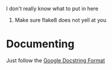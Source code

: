I don't really know what to put in here

 1. Make sure flake8 does not yell at you
# Documenting
Just follow the [Google Docstring Format](https://google.github.io/styleguide/pyguide.html)